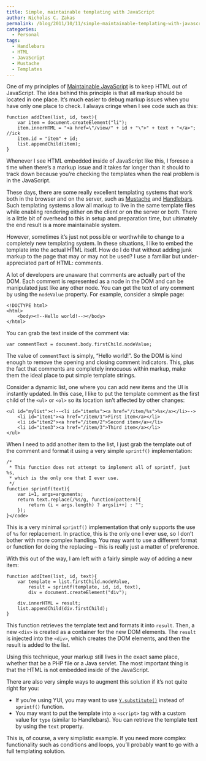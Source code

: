 ```yaml
---
title: Simple, maintainable templating with JavaScript
author: Nicholas C. Zakas
permalink: /blog/2011/10/11/simple-maintainable-templating-with-javascript/
categories:
  - Personal
tags:
  - Handlebars
  - HTML
  - JavaScript
  - Mustache
  - Templates
---
```

One of my principles of [Maintainable JavaScript][1] is to keep HTML out of JavaScript. The idea behind this principle is that all markup should be located in one place. It&#8217;s much easier to debug markup issues when you have only one place to check. I always cringe when I see code such as this:

    function addItem(list, id, text){
        var item = document.createElement("li");
        item.innerHTML = "<a href=\"/view/" + id + "\">" + text + "</a>";  //ick
        item.id = "item" + id;
        list.appendChild(item);
    }

Whenever I see HTML embedded inside of JavaScript like this, I foresee a time when there&#8217;s a markup issue and it takes far longer than it should to track down because you&#8217;re checking the templates when the real problem is in the JavaScript. 

These days, there are some really excellent templating systems that work both in the browser and on the server, such as [Mustache][2] and [Handlebars][3]. Such templating systems allow all markup to live in the same template files while enabling rendering either on the client or on the server or both. There is a little bit of overhead to this in setup and preparation time, but ultimately the end result is a more maintainable system.

However, sometimes it&#8217;s just not possible or worthwhile to change to a completely new templating system. In these situations, I like to embed the template into the actual HTML itself. How do I do that without adding junk markup to the page that may or may not be used? I use a familiar but under-appreciated part of HTML: comments.

A lot of developers are unaware that comments are actually part of the DOM. Each comment is represented as a node in the DOM and can be manipulated just like any other node. You can get the text of any comment by using the `nodeValue` property. For example, consider a simple page:

    <!DOCTYPE html>
    <html>
        <body><!--Hello world!--></body>
    </html>

You can grab the text inside of the comment via:

    var commentText = document.body.firstChild.nodeValue;

The value of `commentText` is simply, &#8220;Hello world!&#8221;. So the DOM is kind enough to remove the opening and closing comment indicators. This, plus the fact that comments are completely innocuous within markup, make them the ideal place to put simple template strings. 

Consider a dynamic list, one where you can add new items and the UI is instantly updated. In this case, I like to put the template comment as the first child of the `<ul>` or `<ol>` so its location isn&#8217;t affected by other changes:

    <ul id="mylist"><!--<li id="item%s"><a href="/item/%s">%s</a></li>-->
        <li id="item1"><a href="/item/1">First item</a></li>
        <li id="item2"><a href="/item/2">Second item</a></li>
        <li id="item3"><a href="/item/3">Third item</a></li>
    </ul>

When I need to add another item to the list, I just grab the template out of the comment and format it using a very simple `sprintf()` implementation:

    /*
     * This function does not attempt to implement all of sprintf, just %s,
     * which is the only one that I ever use.
     */
    function sprintf(text){
        var i=1, args=arguments;
        return text.replace(/%s/g, function(pattern){
            return (i < args.length) ? args[i++] : "";
        });
    }</code>

This is a very minimal `sprintf()` implementation that only supports the use of `%s` for replacement. In practice, this is the only one I ever use, so I don&#8217;t bother with more complex handling. You may want to use a different format or function for doing the replacing &#8211; this is really just a matter of preference.

With this out of the way, I am left with a fairly simple way of adding a new item:

    function addItem(list, id, text){
        var template = list.firstChild.nodeValue,
            result = sprintf(template, id, id, text),
            div = document.createElement("div");
    
        div.innerHTML = result;
        list.appendChild(div.firstChild);
    }

This function retrieves the template text and formats it into `result`. Then, a new `<div>` is created as a container for the new DOM elements. The `result` is injected into the `<div>`, which creates the DOM elements, and then the result is added to the list.

Using this technique, your markup still lives in the exact same place, whether that be a PHP file or a Java servlet. The most important thing is that the HTML is not embedded inside of the JavaScript.

There are also very simple ways to augment this solution if it&#8217;s not quite right for you:

  * If you&#8217;re using YUI, you may want to use [`Y.substitute()`][4] instead of `sprintf()` function.
  * You may want to put the template into a `<script>` tag with a custom value for `type` (similar to Handlebars). You can retrieve the template text by using the `text` property.

This is, of course, a very simplistic example. If you need more complex functionality such as conditions and loops, you&#8217;ll probably want to go with a full templating solution.

 [1]: http://www.slideshare.net/nzakas/maintainable-javascript-2011
 [2]: http://mustache.github.com/
 [3]: http://www.handlebarsjs.com/
 [4]: http://yuilibrary.com/yui/docs/api/classes/YUI~substitute.html#method_substitute
